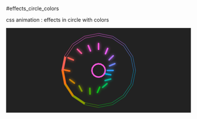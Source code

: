 #effects_circle_colors

css animation : effects in circle with colors

![Alt text](Animation_Effects.png)